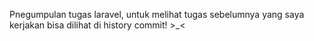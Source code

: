 Pnegumpulan tugas laravel, untuk melihat tugas sebelumnya yang saya kerjakan bisa dilihat di history commit! >_<
